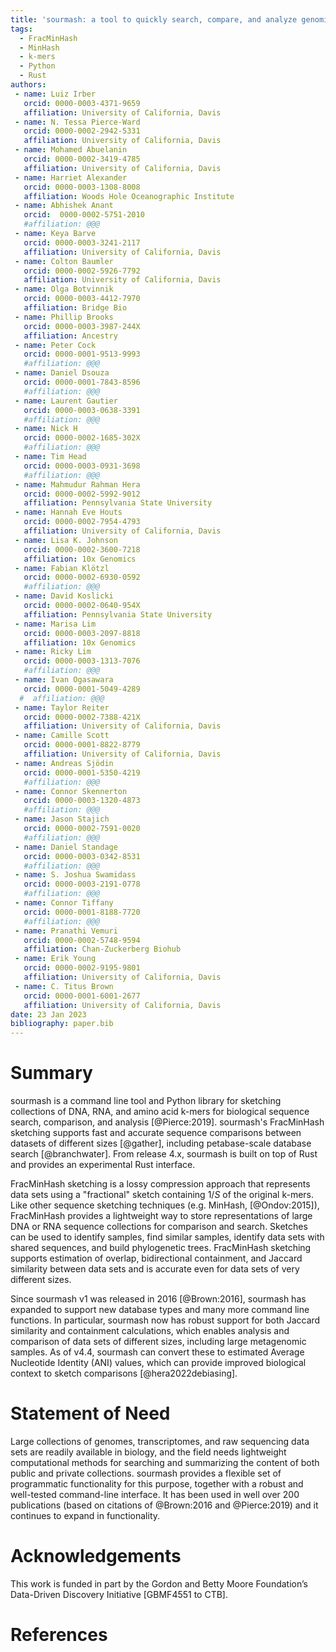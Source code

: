 ```yaml
---
title: 'sourmash: a tool to quickly search, compare, and analyze genomic and metagenomic data sets'
tags:
  - FracMinHash
  - MinHash
  - k-mers
  - Python
  - Rust
authors:
 - name: Luiz Irber
   orcid: 0000-0003-4371-9659
   affiliation: University of California, Davis
 - name: N. Tessa Pierce-Ward
   orcid: 0000-0002-2942-5331
   affiliation: University of California, Davis
 - name: Mohamed Abuelanin
   orcid: 0000-0002-3419-4785
   affiliation: University of California, Davis
 - name: Harriet Alexander
   orcid: 0000-0003-1308-8008
   affiliation: Woods Hole Oceanographic Institute
 - name: Abhishek Anant
   orcid:  0000-0002-5751-2010
   #affiliation: @@@
 - name: Keya Barve
   orcid: 0000-0003-3241-2117
   affiliation: University of California, Davis
 - name: Colton Baumler
   orcid: 0000-0002-5926-7792
   affiliation: University of California, Davis
 - name: Olga Botvinnik
   orcid: 0000-0003-4412-7970
   affiliation: Bridge Bio
 - name: Phillip Brooks
   orcid: 0000-0003-3987-244X
   affiliation: Ancestry
 - name: Peter Cock
   orcid: 0000-0001-9513-9993
   #affiliation: @@@
 - name: Daniel Dsouza
   orcid: 0000-0001-7843-8596
   #affiliation: @@@
 - name: Laurent Gautier
   orcid: 0000-0003-0638-3391
   #affiliation: @@@
 - name: Nick H
   orcid: 0000-0002-1685-302X
   #affiliation: @@@
 - name: Tim Head
   orcid: 0000-0003-0931-3698
   #affiliation: @@@
 - name: Mahmudur Rahman Hera
   orcid: 0000-0002-5992-9012
   affiliation: Pennsylvania State University
 - name: Hannah Eve Houts
   orcid: 0000-0002-7954-4793
   affiliation: University of California, Davis
 - name: Lisa K. Johnson
   orcid: 0000-0002-3600-7218
   affiliation: 10x Genomics
 - name: Fabian Klötzl
   orcid: 0000-0002-6930-0592
   #affiliation: @@@
 - name: David Koslicki
   orcid: 0000-0002-0640-954X
   affiliation: Pennsylvania State University
 - name: Marisa Lim
   orcid: 0000-0003-2097-8818
   affiliation: 10x Genomics
 - name: Ricky Lim
   orcid: 0000-0003-1313-7076
   #affiliation: @@@
 - name: Ivan Ogasawara
   orcid: 0000-0001-5049-4289
  #  affiliation: @@@
 - name: Taylor Reiter
   orcid: 0000-0002-7388-421X
   affiliation: University of California, Davis
 - name: Camille Scott
   orcid: 0000-0001-8822-8779
   affiliation: University of California, Davis
 - name: Andreas Sjödin
   orcid: 0000-0001-5350-4219
   #affiliation: @@@
 - name: Connor Skennerton
   orcid: 0000-0003-1320-4873
   #affiliation: @@@
 - name: Jason Stajich
   orcid: 0000-0002-7591-0020
   #affiliation: @@@
 - name: Daniel Standage
   orcid: 0000-0003-0342-8531
   #affiliation: @@@
 - name: S. Joshua Swamidass
   orcid: 0000-0003-2191-0778
   #affiliation: @@@
 - name: Connor Tiffany
   orcid: 0000-0001-8188-7720
   #affiliation: @@@
 - name: Pranathi Vemuri
   orcid: 0000-0002-5748-9594
   affiliation: Chan-Zuckerberg Biohub 
 - name: Erik Young
   orcid: 0000-0002-9195-9801
   affiliation: University of California, Davis
 - name: C. Titus Brown
   orcid: 0000-0001-6001-2677
   affiliation: University of California, Davis
date: 23 Jan 2023
bibliography: paper.bib
---
```


# Summary

sourmash is a command line tool and Python library for sketching
collections of DNA, RNA, and amino acid k-mers for biological sequence
search, comparison, and analysis [@Pierce:2019]. sourmash's FracMinHash sketching supports fast and accurate sequence comparisons between datasets of different sizes [@gather], including petabase-scale database search [@branchwater]. From release 4.x, sourmash is built on top of Rust and provides an experimental Rust interface.

FracMinHash sketching is a lossy compression approach that represents
data sets using a "fractional" sketch containing $1/S$ of the original 
k-mers. Like other sequence sketching techniques (e.g. MinHash, [@Ondov:2015]), FracMinHash provides a lightweight way to store representations of large DNA or RNA sequence collections for comparison and search. Sketches can be used to identify samples, find similar samples, identify data sets with shared sequences, and build phylogenetic trees. FracMinHash sketching supports estimation of overlap, bidirectional containment, and Jaccard similarity between data sets and is accurate even for data sets of very different sizes.

Since sourmash v1 was released in 2016 [@Brown:2016], sourmash has expanded
to support new database types and many more command line functions.
In particular, sourmash now has robust support for both Jaccard similarity
and containment calculations, which enables analysis and comparison of data sets
of different sizes, including large metagenomic samples. As of v4.4,
sourmash can convert these to estimated Average Nucleotide Identity (ANI)
values, which can provide improved biological context to sketch comparisons [@hera2022debiasing].

# Statement of Need

Large collections of genomes, transcriptomes, and raw sequencing data
sets are readily available in biology, and the field needs lightweight
computational methods for searching and summarizing the content of
both public and private collections. sourmash provides a flexible set
of programmatic functionality for this purpose, together with a robust
and well-tested command-line interface. It has been used in well over 200
publications (based on citations of @Brown:2016 and @Pierce:2019) and it continues
to expand in functionality.

# Acknowledgements

This work is funded in part by the Gordon and Betty Moore Foundation’s
Data-Driven Discovery Initiative [GBMF4551 to CTB].

# References
